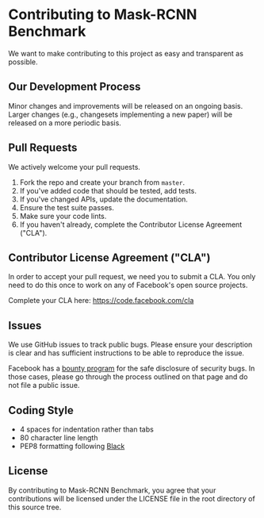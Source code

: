 # Contributing to Mask-RCNN Benchmark

We want to make contributing to this project as easy and transparent as possible.

## Our Development Process

Minor changes and improvements will be released on an ongoing basis. Larger changes (e.g., changesets implementing a new
paper) will be released on a more periodic basis.

## Pull Requests

We actively welcome your pull requests.

1. Fork the repo and create your branch from `master`.
2. If you've added code that should be tested, add tests.
3. If you've changed APIs, update the documentation.
4. Ensure the test suite passes.
5. Make sure your code lints.
6. If you haven't already, complete the Contributor License Agreement ("CLA").

## Contributor License Agreement ("CLA")

In order to accept your pull request, we need you to submit a CLA. You only need to do this once to work on any of
Facebook's open source projects.

Complete your CLA here: <https://code.facebook.com/cla>

## Issues

We use GitHub issues to track public bugs. Please ensure your description is clear and has sufficient instructions to be
able to reproduce the issue.

Facebook has a [bounty program](https://www.facebook.com/whitehat/) for the safe disclosure of security bugs. In those
cases, please go through the process outlined on that page and do not file a public issue.

## Coding Style

* 4 spaces for indentation rather than tabs
* 80 character line length
* PEP8 formatting following [Black](https://black.readthedocs.io/en/stable/)

## License

By contributing to Mask-RCNN Benchmark, you agree that your contributions will be licensed under the LICENSE file in the
root directory of this source tree.

